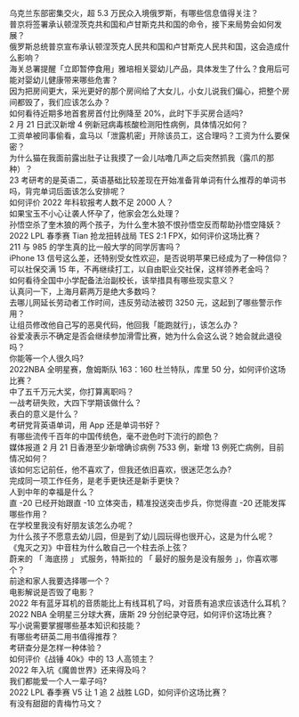 乌克兰东部密集交火，超 5.3 万民众入境俄罗斯，有哪些信息值得关注？  
普京将签署承认顿涅茨克共和国和卢甘斯克共和国的命令，接下来局势会如何发展？  
俄罗斯总统普京宣布承认顿涅茨克人民共和国和卢甘斯克人民共和国，这会造成什么影响？  
海关总署提醒「立即暂停食用」雅培相关婴幼儿产品，具体发生了什么？食用后可能对婴幼儿健康带来哪些危害？  
因为把房间更大，采光更好的那个房间给了大女儿，小女儿说我们偏心，把整个房间都毁了，我们应该怎么办？  
如何看待近期多地首套房首付比例降至 20%，此时下手买房合适吗?  
2 月 21 日武汉新增 4 例新冠病毒核酸检测阳性病例，具体情况如何？  
工资单被同事偷看，盒马以「泄露机密」开除该员工，这合理吗？工资为什么要保密？  
为什么猫在我面前露出肚子让我摸了一会儿咕噜几声之后突然抓我（露爪的那种）？  
23 考研考的是英语二，英语基础比较差现在开始准备背单词有什么推荐的单词书吗，背完单词后面该怎么安排呢？  
如何评价 2022 年科软报考人数不足 2000 人？  
如果宝玉不小心让袭人怀孕了，他家会怎么处理？  
孙悟空杀了奎木狼的两个孩子，为什么奎木狼不恨孙悟空反而帮助孙悟空降妖？  
2022 LPL 春季赛 Tian 抢龙扭转战局 TES 2:1 FPX，如何评价这场比赛？  
211 与 985 的学生真的比一般大学的同学厉害吗？  
iPhone 13 信号这么差，还特别受女性欢迎，是否说明苹果已经成为了一种信仰？  
可以社保交满 15 年，不再继续打工，以自由职业交社保，这样领养老金吗？  
如何看待全国中小学配备法治副校长，该举措具有哪些现实意义？  
认真问一下，上海月薪两万是绝大多数吗？  
去哪儿网延长劳动者工作时间，违反劳动法被罚 3250 元，这起到了哪些警示作用？  
让组员修改他自己写的恶臭代码，他回我「能跑就行」，该怎么办？  
谷爱凌表示不确定是否会继续参加滑雪比赛，她为什么会这么说？她会就此退役吗？  
你能等一个人很久吗?  
2022NBA 全明星赛，詹姆斯队 163：160 杜兰特队，库里 50 分，如何评价这场比赛？  
中了五千万元大奖，你打算离职吗？  
一战考研失败，大四下学期该做什么？  
表白的意义是什么？  
考研党背英语单词，用 App 还是单词书好？  
有哪些流传千百年的中国传统色，毫不逊色时下流行的颜色？  
媒体报道 2 月 21 日香港至少新增确诊病例 7533 例，新增 13 例死亡病例，目前情况如何？  
该如何忘记前任，他不喜欢了，但我还依旧喜欢，很迷茫怎么办?  
完成同一项工作任务，是老手更快还是新手更快？  
人到中年的幸福是什么？  
直 -20 已经开始跟直 -10 立体突击，精准投送突击步兵，你觉得直 -20 还能发挥哪些作用？  
在学校里我没有好朋友该怎么办呢？  
为什么孩子不愿意去幼儿园，但是到了幼儿园玩得也很开心，这是为什么呢？  
《鬼灭之刃》中音柱为什么敢自己一个柱去杀上弦？  
蔚来的 「 海底捞 」 式服务，特斯拉的 「 最好的服务是没有服务 」，你喜欢哪个？  
前途和家人我要选择哪一个？  
电影解说是否毁了电影？  
2022 年有蓝牙耳机的音质能比上有线耳机了吗，对音质有追求应该选什么耳机？  
2022 NBA 全明星三分球大赛，唐斯 29 分创纪录夺冠，如何评价这场比赛？  
写小说需要掌握哪些基本知识和技能？  
有哪些考研英二用书值得推荐？  
考研查分是怎样一种体验？  
如何评价《战锤 40k》中的 13 人高领主？  
2022 年入坑《魔兽世界》还来得及吗？  
我们都能爱一个人一辈子吗?  
2022 LPL 春季赛 V5 让 1 追 2 战胜 LGD，如何评价这场比赛？  
有没有甜甜的青梅竹马文？  
